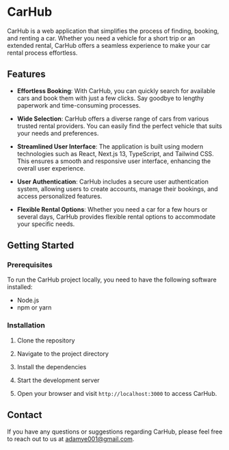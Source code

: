 # CarHub

CarHub is a web application that simplifies the process of finding, booking, and renting a car. Whether you need a vehicle for a short trip or an extended rental, CarHub offers a seamless experience to make your car rental process effortless.

## Features

-   **Effortless Booking**: With CarHub, you can quickly search for available cars and book them with just a few clicks. Say goodbye to lengthy paperwork and time-consuming processes.

-   **Wide Selection**: CarHub offers a diverse range of cars from various trusted rental providers. You can easily find the perfect vehicle that suits your needs and preferences.

-   **Streamlined User Interface**: The application is built using modern technologies such as React, Next.js 13, TypeScript, and Tailwind CSS. This ensures a smooth and responsive user interface, enhancing the overall user experience.

-   **User Authentication**: CarHub includes a secure user authentication system, allowing users to create accounts, manage their bookings, and access personalized features.

-   **Flexible Rental Options**: Whether you need a car for a few hours or several days, CarHub provides flexible rental options to accommodate your specific needs.

## Getting Started

### Prerequisites

To run the CarHub project locally, you need to have the following software installed:

-   Node.js
-   npm or yarn

### Installation

1. Clone the repository

2. Navigate to the project directory

3. Install the dependencies

4. Start the development server

5. Open your browser and visit `http://localhost:3000` to access CarHub.


## Contact

If you have any questions or suggestions regarding CarHub, please feel free to reach out to us at [adamye001@gmail.com](mailto:adamye001@gmail.com).
